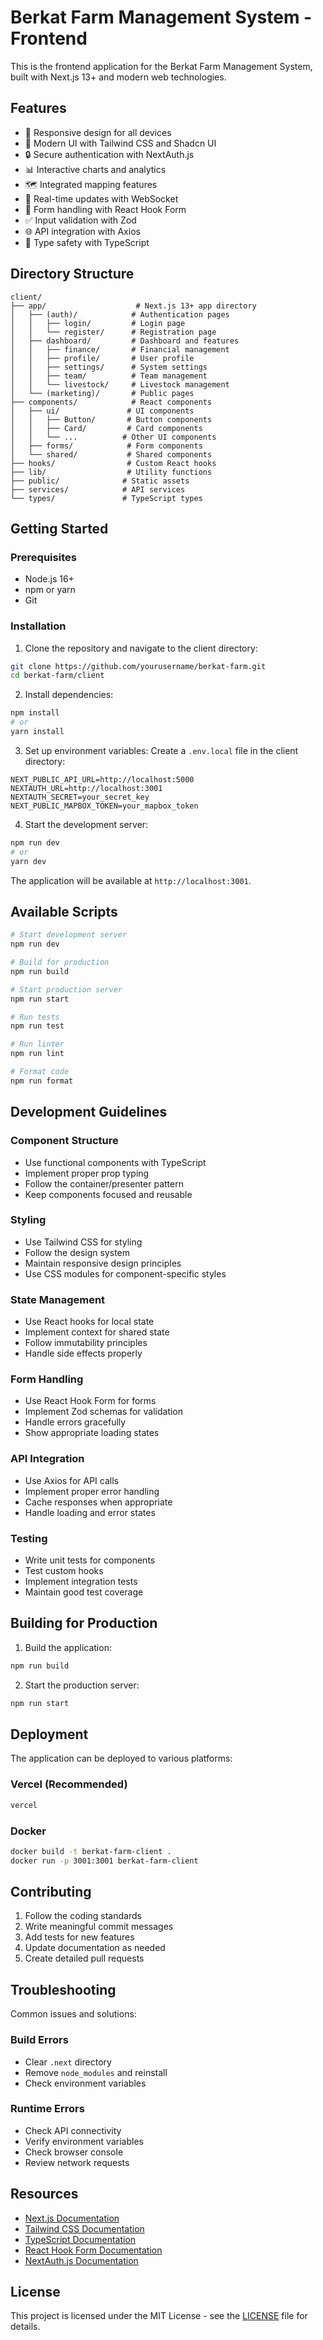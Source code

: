 # Berkat Farm Management System - Frontend

This is the frontend application for the Berkat Farm Management System, built with Next.js 13+ and modern web technologies.

## Features

- 📱 Responsive design for all devices
- 🎨 Modern UI with Tailwind CSS and Shadcn UI
- 🔒 Secure authentication with NextAuth.js
- 📊 Interactive charts and analytics
- 🗺️ Integrated mapping features
- 🔄 Real-time updates with WebSocket
- 📝 Form handling with React Hook Form
- ✅ Input validation with Zod
- 🌐 API integration with Axios
- 🎯 Type safety with TypeScript

## Directory Structure

```
client/
├── app/                    # Next.js 13+ app directory
│   ├── (auth)/            # Authentication pages
│   │   ├── login/         # Login page
│   │   └── register/      # Registration page
│   ├── dashboard/         # Dashboard and features
│   │   ├── finance/       # Financial management
│   │   ├── profile/       # User profile
│   │   ├── settings/      # System settings
│   │   ├── team/          # Team management
│   │   └── livestock/     # Livestock management
│   └── (marketing)/       # Public pages
├── components/            # React components
│   ├── ui/               # UI components
│   │   ├── Button/       # Button components
│   │   ├── Card/         # Card components
│   │   └── ...          # Other UI components
│   ├── forms/            # Form components
│   └── shared/           # Shared components
├── hooks/                # Custom React hooks
├── lib/                  # Utility functions
├── public/              # Static assets
├── services/            # API services
└── types/               # TypeScript types
```

## Getting Started

### Prerequisites

- Node.js 16+
- npm or yarn
- Git

### Installation

1. Clone the repository and navigate to the client directory:
```bash
git clone https://github.com/yourusername/berkat-farm.git
cd berkat-farm/client
```

2. Install dependencies:
```bash
npm install
# or
yarn install
```

3. Set up environment variables:
Create a `.env.local` file in the client directory:
```env
NEXT_PUBLIC_API_URL=http://localhost:5000
NEXTAUTH_URL=http://localhost:3001
NEXTAUTH_SECRET=your_secret_key
NEXT_PUBLIC_MAPBOX_TOKEN=your_mapbox_token
```

4. Start the development server:
```bash
npm run dev
# or
yarn dev
```

The application will be available at `http://localhost:3001`.

## Available Scripts

```bash
# Start development server
npm run dev

# Build for production
npm run build

# Start production server
npm run start

# Run tests
npm run test

# Run linter
npm run lint

# Format code
npm run format
```

## Development Guidelines

### Component Structure
- Use functional components with TypeScript
- Implement proper prop typing
- Follow the container/presenter pattern
- Keep components focused and reusable

### Styling
- Use Tailwind CSS for styling
- Follow the design system
- Maintain responsive design principles
- Use CSS modules for component-specific styles

### State Management
- Use React hooks for local state
- Implement context for shared state
- Follow immutability principles
- Handle side effects properly

### Form Handling
- Use React Hook Form for forms
- Implement Zod schemas for validation
- Handle errors gracefully
- Show appropriate loading states

### API Integration
- Use Axios for API calls
- Implement proper error handling
- Cache responses when appropriate
- Handle loading and error states

### Testing
- Write unit tests for components
- Test custom hooks
- Implement integration tests
- Maintain good test coverage

## Building for Production

1. Build the application:
```bash
npm run build
```

2. Start the production server:
```bash
npm run start
```

## Deployment

The application can be deployed to various platforms:

### Vercel (Recommended)
```bash
vercel
```

### Docker
```bash
docker build -t berkat-farm-client .
docker run -p 3001:3001 berkat-farm-client
```

## Contributing

1. Follow the coding standards
2. Write meaningful commit messages
3. Add tests for new features
4. Update documentation as needed
5. Create detailed pull requests

## Troubleshooting

Common issues and solutions:

### Build Errors
- Clear `.next` directory
- Remove `node_modules` and reinstall
- Check environment variables

### Runtime Errors
- Check API connectivity
- Verify environment variables
- Check browser console
- Review network requests

## Resources

- [Next.js Documentation](https://nextjs.org/docs)
- [Tailwind CSS Documentation](https://tailwindcss.com/docs)
- [TypeScript Documentation](https://www.typescriptlang.org/docs)
- [React Hook Form Documentation](https://react-hook-form.com/get-started)
- [NextAuth.js Documentation](https://next-auth.js.org)

## License

This project is licensed under the MIT License - see the [LICENSE](LICENSE) file for details.
